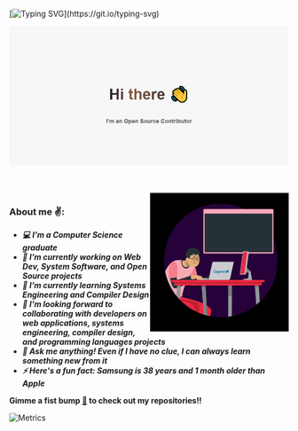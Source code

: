 [![Typing SVG](https://readme-typing-svg.herokuapp.com?color=%2336BCF7&width=875&lines=Hey+there!+I'm+Vineeth%2C+a+CS+grad+from+BMS+College+of+Engineering;I+develop+websites%2C+software+and+network+applications;I'm+a+Web+developer%2C+Software+engineer+and+an+Open+Source+Contributor;I+also+have+a+keen+interest+in+System+software+development;)](https://git.io/typing-svg)

<!--
**vinsdragonis/vinsdragonis** is a ✨ _special_ ✨ repository because its `README.md` (this file) appears on your GitHub profile.

Here are some ideas to get you started:

- 🔭 I’m currently working on ...
- 🌱 I’m currently learning ...
- 👯 I’m looking to collaborate on ...
- 🤔 I’m looking for help with ...
- 💬 Ask me about ...
- 📫 How to reach me: ...
- 😄 Pronouns: ...
- ⚡ Fun fact: ...
-->

<p align = "center">
  	<img src = "banner - open source (1).png" alt = "banner - open source.png">
  	<br>
</p>

##

<br />
<img src = "giphy.gif" align="right" width="250px">

### About me ✌:

- ***💻 I'm a Computer Science graduate***
- ***🔭 I’m currently working on Web Dev, System Software, and Open Source projects***
- ***🌱 I’m currently learning Systems Engineering and Compiler Design***
- ***🤝 I'm looking forward to collaborating with developers on web applications, systems engineering, compiler design, and programming languages projects***
- ***💬 Ask me anything! Even if I have no clue, I can always learn something new from it***
- ***⚡ Here's a fun fact: Samsung is 38 years and 1 month older than Apple***

**Gimme a fist bump <a href="https://github.com/vinsdragonis?tab=repositories">👊</a> to check out my repositories!!**

<!-- [![@vinsdragonis's Holopin board](https://holopin.io/api/user/board?user=vinsdragonis)](https://holopin.io/@vinsdragonis) -->

![Metrics](https://metrics.lecoq.io/vinsdragonis?template=classic&repositories.forks=true&isocalendar=1&languages=1&habits=1&people=1&followup=1&achievements=1&code=1&notable=1&leetcode=1&introduction=1&gists=1&base=header%2C%20activity%2C%20community%2C%20repositories%2C%20metadata&base.indepth=false&base.hireable=false&base.skip=false&isocalendar=false&isocalendar.duration=half-year&languages=false&languages.limit=8&languages.threshold=0%25&languages.other=false&languages.colors=github&languages.sections=most-used&languages.details=percentage&languages.indepth=false&languages.analysis.timeout=15&languages.analysis.timeout.repositories=7.5&languages.categories=markup%2C%20programming&languages.recent.categories=markup%2C%20programming&languages.recent.load=300&languages.recent.days=14&habits=false&habits.from=200&habits.days=14&habits.facts=true&habits.charts=false&habits.charts.type=classic&habits.trim=false&habits.languages.limit=8&habits.languages.threshold=0%25&followup=false&followup.sections=repositories&followup.indepth=true&followup.archived=true&people=false&people.limit=10&people.identicons=false&people.identicons.hide=false&people.size=20&people.types=followers%2C%20following&people.shuffle=true&achievements=false&achievements.threshold=C&achievements.secrets=true&achievements.display=detailed&achievements.limit=0&notable=false&notable.from=all&notable.repositories=false&notable.indepth=false&notable.types=commit&notable.self=false&code=false&code.lines=12&code.load=400&code.days=3&code.visibility=public&gists=false&introduction=false&introduction.title=true&leetcode=false&leetcode.user=.user.login&leetcode.sections=solved&leetcode.limit.skills=10&leetcode.limit.recent=2&config.timezone=Asia%2FCalcutta&config.octicon=true)

<!-- [![Vineeth's github activity graph](https://activity-graph.herokuapp.com/graph?username=vinsdragonis&bg_color=0c0d0d&color=ffffff&line=ffffff&point=00e1ff&area=true&hide_border=true)](https://github.com/ashutosh00710/github-readme-activity-graph) -->

<!-- 
### Check out my:

<a href="https://leetcode.com/vinsdragonis/"><img width="15px" padding-top="10px" src="https://user-images.githubusercontent.com/36547915/97088991-45da5d00-1652-11eb-900f-80d106540f4f.png"> Leetcode profile</a>
<br/>
<a href="https://vinsdragonis.github.io/"><img width="15px" padding-top="10px" src="https://github.com/vinsdragonis/vinsdragonis/blob/main/icon.ico"> Portfolio page</a>
<br/>
<a href="https://www.linkedin.com/in/vineeth-bv/"><img width="15px" padding-top="10px" src="https://cdn3.iconfinder.com/data/icons/inficons/512/linkedin.png"> Linkedin profile</a>
<br/>
 -->
 
<!-- [![Check out vinsdragonis's profile on stardev.io](https://stardev.io/developers/vinsdragonis/badge/languages/global.svg)](https://stardev.io/developers/vinsdragonis) -->
